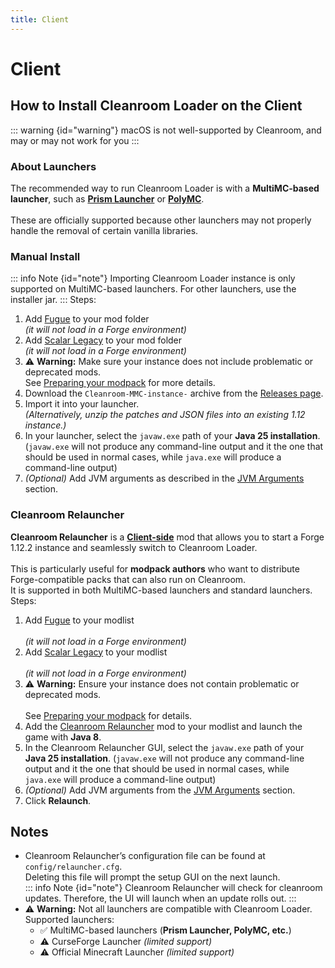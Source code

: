 ```yaml
---
title: Client
---
```


# Client

## How to Install Cleanroom Loader on the Client

::: warning {id="warning"}
macOS is not well-supported by Cleanroom, and may or may not work for you
:::

### About Launchers

The recommended way to run Cleanroom Loader is with a **MultiMC-based launcher**, such as **[Prism Launcher](https://prismlauncher.org/download/windows/)** or **[PolyMC](https://polymc.org/download/)**.<br/>  
These are officially supported because other launchers may not properly handle the removal of certain vanilla libraries.<br/>

### Manual Install

::: info Note {id="note"}
Importing Cleanroom Loader instance is only supported on MultiMC-based launchers. For other launchers, use the installer jar.
:::
Steps:
1. Add [Fugue](https://www.curseforge.com/minecraft/mc-mods/fugue) to your mod folder<br/>
   *(it will not load in a Forge environment)*<br/>
2. Add [Scalar Legacy](https://www.curseforge.com/minecraft/mc-mods/scalar-legacy) to your mod folder<br/>
   *(it will not load in a Forge environment)*<br/>
3. :warning: **Warning:** Make sure your instance does not include problematic or deprecated mods.<br/>
   See [Preparing your modpack](/wiki/end-user-guide/preparing-your-modpack) for more details.<br/>
4. Download the `Cleanroom-MMC-instance-` archive from the [Releases page](https://github.com/CleanroomMC/Cleanroom/releases).<br/>
5. Import it into your launcher.<br/>
   *(Alternatively, unzip the patches and JSON files into an existing 1.12 instance.)*<br/>
6. In your launcher, select the `javaw.exe` path of your **Java 25 installation**. (`javaw.exe` will not produce any command-line output and it the one that should be used in normal cases, while `java.exe` will produce a command-line output)<br/>
7. *(Optional)* Add JVM arguments as described in the [JVM Arguments](/wiki/end-user-guide/args) section.<br/>

### Cleanroom Relauncher

**Cleanroom Relauncher** is a <ins>**Client-side**</ins> mod that allows you to start a Forge 1.12.2 instance and seamlessly switch to Cleanroom Loader.<br/>  
This is particularly useful for **modpack authors** who want to distribute Forge-compatible packs that can also run on Cleanroom.<br/>
It is supported in both MultiMC-based launchers and standard launchers.<br/>
Steps:
1. Add [Fugue](https://www.curseforge.com/minecraft/mc-mods/fugue) to your modlist<br/>  
   *(it will not load in a Forge environment)*<br/>
2. Add [Scalar Legacy](https://www.curseforge.com/minecraft/mc-mods/scalar-legacy) to your modlist<br/>  
   *(it will not load in a Forge environment)*<br/>
3. :warning: **Warning:** Ensure your instance does not contain problematic or deprecated mods.<br/>  
   See [Preparing your modpack](/wiki/end-user-guide/preparing-your-modpack) for details.<br/>
4. Add the [Cleanroom Relauncher](https://www.curseforge.com/minecraft/mc-mods/cleanroom-relauncher) mod to your modlist and launch the game with **Java 8**.<br/>
5. In the Cleanroom Relauncher GUI, select the `javaw.exe` path of your **Java 25 installation**. (`javaw.exe` will not produce any command-line output and it the one that should be used in normal cases, while `java.exe` will produce a command-line output)<br/>
6. *(Optional)* Add JVM arguments from the [JVM Arguments](/wiki/end-user-guide/args) section.<br/>
7. Click **Relaunch**.<br/>

## Notes

- Cleanroom Relauncher’s configuration file can be found at `config/relauncher.cfg`. <br/> Deleting this file will prompt the setup GUI on the next launch.<br/>
  ::: info Note {id="note"}
  Cleanroom Relauncher will check for cleanroom updates. Therefore, the UI will launch when an update rolls out.
  :::
- :warning: **Warning:** Not all launchers are compatible with Cleanroom Loader. <br/> Supported launchers:
    - :white_check_mark: MultiMC-based launchers (**Prism Launcher, PolyMC, etc.**)<br/>
    - :warning: CurseForge Launcher *(limited support)*<br/>
    - :warning: Official Minecraft Launcher *(limited support)*<br/>
